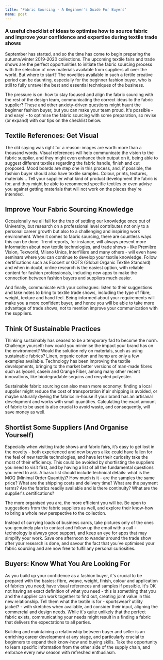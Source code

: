 ```yaml
---
title: "Fabric Sourcing - A Beginner's Guide For Buyers"
name: post
---
```


### A useful checklist of ideas to optimise how to source fabric and improve your confidence and expertise during textile trade shows

September has started, and so the time has come to begin preparing the autumn/winter 2019-2020 collections. The upcoming textile fairs and trade shows are the perfect opportunities to initiate the fabric sourcing process with the selection of new materials available from suppliers all over the world. But where to start? The novelties available in such a fertile creative period can be daunting, especially for the beginner fashion buyer, who is still to fully unravel the best and essential techniques of the business.

The pressure is on: how to stay focused and align the fabric sourcing with the rest of the design team, communicating the correct ideas to the fabric supplier? These and other anxiety-driven questions might haunt the beginner fashion buyer, but you can make your team proud. It's possible - and easy! - to optimise the fabric sourcing with some preparation, so revise (or expand) with our tips on the checklist below.

## Textile References: Get Visual

The old saying was right for a reason: images are worth more than a thousand words. Visual references will help communicate the vision to the fabric supplier, and they might even enhance their output on it, being able to suggest different textiles regarding the fabric handle, finish and cut proposed. Mood boards are step one in this process, and, if possible, the fashion buyer should also have textile samples. Colour, prints, textures, materials… Tell your supplier what kind of product development the fabric is for, and they might be able to recommend specific textiles or even advise you against getting materials that will not work on the pieces they're intended.

## Improve Your Fabric Sourcing Knowledge

Occasionally we all fall for the trap of settling our knowledge once out of University, but research on a professional level contributes not only to a personal career growth but also to a challenging and inspiring work environment. When it comes to fabric sourcing, there are countless ways this can be done. Trend reports, for instance, will always present more information about new textile technologies, and trade shows - like Première Vision, Texworld, Milano Unica, Interfilière and many others - will even have seminars where you can continue to develop your textile knowledge. Follow certifications such as Ecocert or GOTS (Global Organic Textile Standard) and when in doubt, online research is the easiest option, with reliable content for fashion professionals, including new apps to make the connection between fashion buyers and suppliers much easier.

And finally, communicate with your colleagues: listen to their suggestions and take notes to bring to textile trade shows, including the type of fibre, weight, texture and hand feel. Being informed about your requirements will make you a more confident buyer, and hence you will be able to take more advantage of trade shows, not to mention improve your communication with the suppliers.

## Think Of Sustainable Practices

Thinking sustainably has ceased to be a temporary fad to become the norm. Challenge yourself: how could you minimise the impact your brand has on the environment? Would the solution rely on materials, such as using sustainable fabrics? Linen, organic cotton and hemp are only a few examples available. Technology has been improving the textile developments, bringing to the market better versions of man-made fibres such as lyocell, casein and Orange Fiber, among many other recent innovations, like biodegradable sequins and recycled polyester.

Sustainable fabric sourcing can also mean more economy: finding a local supplier might reduce the cost of transportation if air shipping is avoided, or maybe naturally dyeing the fabrics in-house if your brand has an artisanal development and works with small quantities. Calculating the exact amount of fabric to be used is also crucial to avoid waste, and consequently, will save money as well.

## Shortlist Some Suppliers (And Organise Yourself)

Especially when visiting trade shows and fabric fairs, it’s easy to get lost in the novelty - both experienced and new buyers alike could have fallen for the feel of new textile technologies, and have let their curiosity take the most of their efficiency. This could be avoided by shortlisting the suppliers you need to visit first, and by having a list of all the fundamental questions you need to ask. A basic list should include technical details: what is the MOQ (Minimal Order Quantity)? How much is it - are the samples the same price? What are the shipping costs and delivery time? What are the payment terms? Are the fabrics readily available and is there continuity? What are the supplier's certifications?

The more organised you are, the more efficient you will be. Be open to suggestions from the fabric suppliers as well, and explore their know-how to bring a whole new perspective to the collection.

Instead of carrying loads of business cards, take pictures only of the ones you genuinely plan to contact and follow up the email with a call - technology is always good support, and keep an eye for apps that may simplify your work. Save one afternoon to wander around the trade show after your research is done, and savour the fact that you’ve optimised your fabric sourcing and are now free to fulfil any personal curiosities.

## Buyers: Know What You Are Looking For

As you build up your confidence as a fashion buyer, it's crucial to be prepared with the basics: fibre, weave, weight, finish, colour and application of fabrics you need; have visual references and samples if possible. It's OK not having an exact definition of what you need - this is something that you and the supplier can work together to find out, creating joint value in this new relationship. Tell them what the textile is for - sportswear? utility jacket? - with sketches when available, and consider their input, aligning the commercial and design needs. While it's quite unlikely that the perfect fabric exists, communicating your needs might result in a finding a fabric that delivers the expectations to all parties.

Building and maintaining a relationship between buyer and seller is an enriching career development at any stage, and particularly crucial to beginners to expand their know-how and buying skills. Take the opportunity to learn specific information from the other side of the supply chain, and embrace every new season with refreshed enthusiasm.

